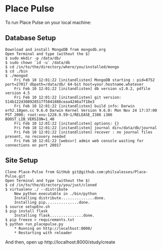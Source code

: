 Place Pulse
============
To run Place Pulse on your local machine:

Database Setup
--------------------
    
    Download and install MongoDB from mongodb.org
	Open Terminal and type (without the $)
	$ sudo mkdir -p /data/db/
	$ sudo chown `id -u` /data/db
	$ cd /in/to/the/directory/where/you/installed/mongo
	$ cd ./bin
	$ ./mongod
		Fri Feb 10 12:01:22 [initandlisten] MongoDB starting : pid=8752 port=27017 dbpath=/data/db/ 64-bit host=your.hostname.whatever
		Fri Feb 10 12:01:22 [initandlisten] db version v2.0.2, pdfile version 4.5
		Fri Feb 10 12:01:22 [initandlisten] git version: 514b122d308928517f5841888ceaa4246a7f18e3
		Fri Feb 10 12:01:22 [initandlisten] build info: Darwin erh2.10gen.cc 9.6.0 Darwin Kernel Version 9.6.0: Mon Nov 24 17:37:00 PST 2008; root:xnu-1228.9.59~1/RELEASE_I386 i386 BOOST_LIB_VERSION=1_40
		Fri Feb 10 12:01:22 [initandlisten] options: {}
		Fri Feb 10 12:01:22 [initandlisten] journal dir=/data/db/journal
		Fri Feb 10 12:01:22 [initandlisten] recover : no journal files present, no recovery needed
		Fri Feb 10 12:01:22 [websvr] admin web console waiting for connections on port 28017
	
Site Setup
--------------------
	
	Clone Place-Pulse from GitHub git@github.com:philsalesses/Place-Pulse.git
	Open Terminal and type (without the $)
	$ cd /in/to/the/directory/you/just/cloned
	$ virtualenv ./ --distribute
		New python executable in ./bin/python
		Installing distribute...............done.
		Installing pip...............done.
	$ source setupEnv.sh
	$ pip install flask
		Installing flask...............done.
	$ pip freeze > requirements.txt
	$ python run_placepulse.py
    	* Running on http://localhost:8000/
    	* Restarting with reloader

And then, open up http://localhost:8000/study/create
